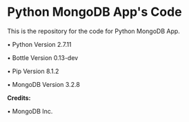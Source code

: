 Python MongoDB App's Code
=========================

This is the repository for the code for Python MongoDB App. 

• Python Version 2.7.11

• Bottle Version 0.13-dev

• Pip Version 8.1.2

• MongoDB Version 3.2.8

**Credits:**

• MongoDB Inc.
